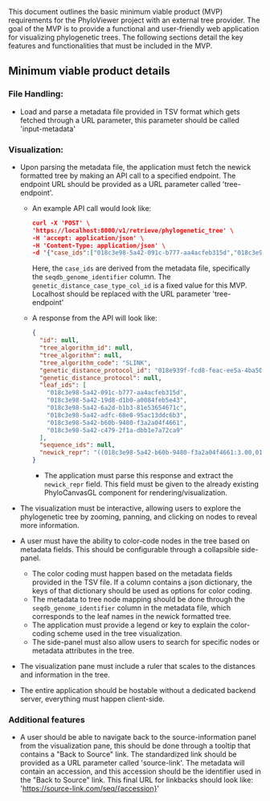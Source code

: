 This document outlines the basic minimum viable product (MVP) requirements for the PhyloViewer project with an external tree provider. The goal of the MVP is to provide a functional and user-friendly web application for visualizing phylogenetic trees. The following sections detail the key features and functionalities that must be included in the MVP.

## Minimum viable product details

### File Handling:

* Load and parse a metadata file provided in TSV format which gets fetched through a URL parameter, this parameter should be called 'input-metadata'

### Visualization:

* Upon parsing the metadata file, the application must fetch the newick formatted tree by making an API call to a specified endpoint. The endpoint URL should be provided as a URL parameter called 'tree-endpoint'.
  * An example API call would look like: 
    ```json
    curl -X 'POST' \
    'https://localhost:8000/v1/retrieve/phylogenetic_tree' \
    -H 'accept: application/json' \
    -H 'Content-Type: application/json' \
    -d '{"case_ids":["018c3e98-5a42-091c-b777-aa4acfeb315d","018c3e98-5a42-19d8-d1b0-a0084feb5e43","018c3e98-5a42-6a2d-b1b3-81e53654671c","018c3e98-5a42-adfc-68e0-95ac13ddc6b3","018c3e98-5a42-b60b-9480-f3a2a04f4661","018c3e98-5a42-c479-2f1a-dbb1e7a72ca9"],"genetic_distance_case_type_col_id":"0191c0e1-041b-47c0-1863-3b189ba40963","tree_algorithm_code":"SLINK"}'
    ```
    Here, the `case_ids` are derived from the metadata file, specifically the `seqdb_genome_identifier` column. The `genetic_distance_case_type_col_id` is a fixed value for this MVP.
    Localhost should be replaced with the URL parameter 'tree-endpoint'

  * A response from the API will look like:
    ```json
    {
      "id": null,
      "tree_algorithm_id": null,
      "tree_algorithm": null,
      "tree_algorithm_code": "SLINK",
      "genetic_distance_protocol_id": "018e939f-fcd8-feac-ee5a-4ba5018c96bc",
      "genetic_distance_protocol": null,
      "leaf_ids": [
        "018c3e98-5a42-091c-b777-aa4acfeb315d",
        "018c3e98-5a42-19d8-d1b0-a0084feb5e43",
        "018c3e98-5a42-6a2d-b1b3-81e53654671c",
        "018c3e98-5a42-adfc-68e0-95ac13ddc6b3",
        "018c3e98-5a42-b60b-9480-f3a2a04f4661",
        "018c3e98-5a42-c479-2f1a-dbb1e7a72ca9"
      ],
      "sequence_ids": null,
      "newick_repr": "((018c3e98-5a42-b60b-9480-f3a2a04f4661:3.00,018c3e98-5a42-adfc-68e0-95ac13ddc6b3:3.00):1.00,(((018c3e98-5a42-19d8-d1b0-a0084feb5e43:0.00,018c3e98-5a42-091c-b777-aa4acfeb315d:0.00):0.00,018c3e98-5a42-6a2d-b1b3-81e53654671c:0.00):0.00,018c3e98-5a42-c479-2f1a-dbb1e7a72ca9:0.00):4.00);"
    }
    ```
    * The application must parse this response and extract the `newick_repr` field. This field must be given to the already existing PhyloCanvasGL component for rendering/visualization.

* The visualization must be interactive, allowing users to explore the phylogenetic tree by zooming, panning, and clicking on nodes to reveal more information.
* A user must have the ability to color-code nodes in the tree based on metadata fields. This should be configurable through a collapsible side-panel.
  * The color coding must happen based on the metadata fields provided in the TSV file. If a column contains a json dictionary, the keys of that dictionary should be used as options for color coding.
  * The metadata to tree node mapping should be done through the `seqdb_genome_identifier` column in the metadata file, which corresponds to the leaf names in the newick formatted tree.
  * The application must provide a legend or key to explain the color-coding scheme used in the tree visualization.
  * The side-panel must also allow users to search for specific nodes or metadata attributes in the tree.
* The visualization pane must include a ruler that scales to the distances and information in the tree.
* The entire application should be hostable without a dedicated backend server, everything must happen client-side.


### Additional features
* A user should be able to navigate back to the source-information panel from the visualization pane, this should be done through a tooltip that contains a "Back to Source" link. The standardized link should be provided as a URL parameter called 'source-link'. The metadata will contain an accession, and this accession should be the identifier used in the "Back to Source" link. This final URL for linkbacks should look like: 'https://source-link.com/seq/{accession}'